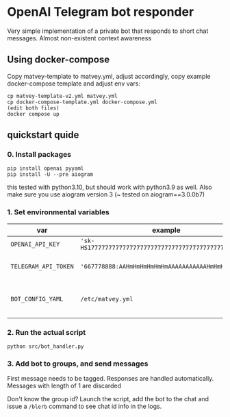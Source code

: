 # OpenAI Telegram bot responder

Very simple implementation of a private bot that responds to short chat messages. Almost non-existent context awareness

## Using docker-compose

Copy matvey-template to matvey.yml, adjust accordingly, copy example docker-compose template and adjust env vars:

```
cp matvey-template-v2.yml matvey.yml
cp docker-compose-template.yml docker-compose.yml
(edit both files)
docker compose up
```

## quickstart quide

### 0. Install packages

```
pip install openai pyyaml
pip install -U --pre aiogram
```

this tested with python3.10, but should work with python3.9 as well.
Also make sure you use aiogram version 3 (~ tested on aiogram==3.0.0b7)

### 1. Set environmental variables 

| var | example | meaning |
| --- | ------  | ------- |
| `OPENAI_API_KEY` | `'sk-HS1777777777777777777777777777777777777777777771'` | openapi key |
| `TELEGRAM_API_TOKEN` | `'667778888:AAHmHmHmHmHmHmAAAAAAAAAAAHmHmHmHmHm'` | bot token, get one from BotFather |
| `BOT_CONFIG_YAML` | `/etc/matvey.yml` | take matvey-template.yml as example |

### 2. Run the actual script

```
python src/bot_handler.py
```

### 3. Add bot to groups, and send messages

First message needs to be tagged. Responses are handled automatically. Messages with length of 1 are discarded

Don't know the group id? Launch the script, add the bot to the chat and issue a `/blerb` command to see chat id info in the logs.
